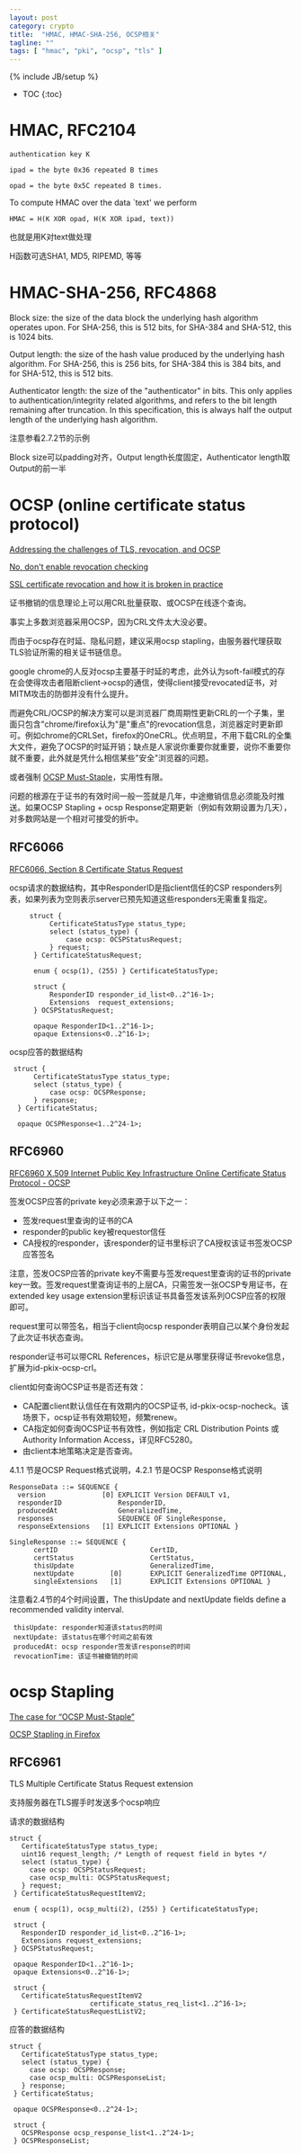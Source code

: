```yaml
---
layout: post
category: crypto
title:  "HMAC, HMAC-SHA-256, OCSP相关"
tagline: ""
tags: [ "hmac", "pki", "ocsp", "tls" ] 
---
```

{% include JB/setup %}

* TOC
{:toc}

# HMAC, RFC2104

    authentication key K

    ipad = the byte 0x36 repeated B times

    opad = the byte 0x5C repeated B times.

To compute HMAC over the data `text' we perform

    HMAC = H(K XOR opad, H(K XOR ipad, text))

也就是用K对text做处理

H函数可选SHA1, MD5, RIPEMD, 等等

# HMAC-SHA-256, RFC4868

   Block size:  the size of the data block the underlying hash algorithm
      operates upon.  For SHA-256, this is 512 bits, for SHA-384 and
      SHA-512, this is 1024 bits.

   Output length:  the size of the hash value produced by the underlying
      hash algorithm.  For SHA-256, this is 256 bits, for SHA-384 this
      is 384 bits, and for SHA-512, this is 512 bits.

   Authenticator length:  the size of the "authenticator" in bits.  This
      only applies to authentication/integrity related algorithms, and
      refers to the bit length remaining after truncation.  In this
      specification, this is always half the output length of the
      underlying hash algorithm.

注意参看2.7.2节的示例

Block size可以padding对齐，Output length长度固定，Authenticator length取Output的前一半


# OCSP (online certificate status protocol)

[Addressing the challenges of TLS, revocation, and OCSP](https://www.fastly.com/blog/addressing-challenges-tls-revocation-and-ocsp)

[No, don't enable revocation checking](https://www.imperialviolet.org/2014/04/19/revchecking.html)

[SSL certificate revocation and how it is broken in practice](https://medium.com/@alexeysamoshkin/how-ssl-certificate-revocation-is-broken-in-practice-af3b63b9cb3)

证书撤销的信息理论上可以用CRL批量获取、或OCSP在线逐个查询。

事实上多数浏览器采用OCSP，因为CRL文件太大没必要。

而由于ocsp存在时延、隐私问题，建议采用ocsp stapling，由服务器代理获取TLS验证所需的相关证书链信息。

google chrome的人反对ocsp主要基于时延的考虑，此外认为soft-fail模式的存在会使得攻击者阻断client->ocsp的通信，使得client接受revocated证书，对MITM攻击的防御并没有什么提升。

而避免CRL/OCSP的解决方案可以是浏览器厂商周期性更新CRL的一个子集，里面只包含"chrome/firefox认为"是"重点"的revocation信息，浏览器定时更新即可。例如chrome的CRLSet，firefox的OneCRL。优点明显，不用下载CRL的全集大文件，避免了OCSP的时延开销；缺点是人家说你重要你就重要，说你不重要你就不重要，此外就是凭什么相信某些"安全"浏览器的问题。

或者强制 [OCSP Must-Staple](https://scotthelme.co.uk/ocsp-must-staple/)，实用性有限。

问题的根源在于证书的有效时间一般一签就是几年，中途撤销信息必须能及时推送。如果OCSP Stapling + ocsp Response定期更新（例如有效期设置为几天），对多数网站是一个相对可接受的折中。

## RFC6066

[RFC6066, Section 8 Certificate Status Request](https://tools.ietf.org/html/rfc6066#page-14)

ocsp请求的数据结构，其中ResponderID是指client信任的CSP responders列表，如果列表为空则表示server已预先知道这些responders无需重复指定。

         struct {
              CertificateStatusType status_type;
              select (status_type) {
                  case ocsp: OCSPStatusRequest;
              } request;
          } CertificateStatusRequest;

          enum { ocsp(1), (255) } CertificateStatusType;

          struct {
              ResponderID responder_id_list<0..2^16-1>;
              Extensions  request_extensions;
          } OCSPStatusRequest;

          opaque ResponderID<1..2^16-1>;
          opaque Extensions<0..2^16-1>;

ocsp应答的数据结构

     struct {
          CertificateStatusType status_type;
          select (status_type) {
              case ocsp: OCSPResponse;
          } response;
      } CertificateStatus;

      opaque OCSPResponse<1..2^24-1>;

## RFC6960

[RFC6960 X.509 Internet Public Key Infrastructure Online Certificate Status Protocol - OCSP](https://tools.ietf.org/html/rfc6960)

签发OCSP应答的private key必须来源于以下之一：
- 签发request里查询的证书的CA
- responder的public key被requestor信任
- CA授权的responder，该responder的证书里标识了CA授权该证书签发OCSP应答签名

注意，签发OCSP应答的private key不需要与签发request里查询的证书的private key一致。签发request里查询证书的上层CA，只需签发一张OCSP专用证书，在extended key usage extension里标识该证书具备签发该系列OCSP应答的权限即可。

request里可以带签名，相当于client向ocsp responder表明自己以某个身份发起了此次证书状态查询。

responder证书可以带CRL References，标识它是从哪里获得证书revoke信息，扩展为id-pkix-ocsp-crl。

client如何查询OCSP证书是否还有效：
- CA配置client默认信任在有效期内的OCSP证书, id-pkix-ocsp-nocheck。该场景下，ocsp证书有效期较短，频繁renew。
- CA指定如何查询OCSP证书有效性，例如指定 CRL Distribution Points 或 Authority Information Access，详见RFC5280。
- 由client本地策略决定是否查询。

4.1.1 节是OCSP Request格式说明，4.2.1 节是OCSP Response格式说明

    ResponseData ::= SEQUENCE {
      version              [0] EXPLICIT Version DEFAULT v1,
      responderID              ResponderID,
      producedAt               GeneralizedTime,
      responses                SEQUENCE OF SingleResponse,
      responseExtensions   [1] EXPLICIT Extensions OPTIONAL }

    SingleResponse ::= SEQUENCE {
          certID                       CertID,
          certStatus                   CertStatus,
          thisUpdate                   GeneralizedTime,
          nextUpdate         [0]       EXPLICIT GeneralizedTime OPTIONAL,
          singleExtensions   [1]       EXPLICIT Extensions OPTIONAL }


注意看2.4节的4个时间设置，The thisUpdate and nextUpdate fields define a recommended validity interval.

     thisUpdate: responder知道该status的时间
     nextUpdate: 该status在哪个时间之前有效
     producedAt: ocsp responder签发该response的时间
     revocationTime: 该证书被撤销的时间

# ocsp Stapling

[The case for “OCSP Must-Staple”](https://www.grc.com/revocation/ocsp-must-staple.htm)

[OCSP Stapling in Firefox](https://blog.mozilla.org/security/2013/07/29/ocsp-stapling-in-firefox/)

## RFC6961 

TLS Multiple Certificate Status Request extension

支持服务器在TLS握手时发送多个ocsp响应

请求的数据结构

    struct {
       CertificateStatusType status_type;
       uint16 request_length; /* Length of request field in bytes */
       select (status_type) {
         case ocsp: OCSPStatusRequest;
         case ocsp_multi: OCSPStatusRequest;
       } request;
     } CertificateStatusRequestItemV2;

     enum { ocsp(1), ocsp_multi(2), (255) } CertificateStatusType;

     struct {
       ResponderID responder_id_list<0..2^16-1>;
       Extensions request_extensions;
     } OCSPStatusRequest;

     opaque ResponderID<1..2^16-1>;
     opaque Extensions<0..2^16-1>;

     struct {
       CertificateStatusRequestItemV2
                        certificate_status_req_list<1..2^16-1>;
     } CertificateStatusRequestListV2;

应答的数据结构

    struct {
       CertificateStatusType status_type;
       select (status_type) {
         case ocsp: OCSPResponse;
         case ocsp_multi: OCSPResponseList;
       } response;
     } CertificateStatus;

     opaque OCSPResponse<0..2^24-1>;

     struct {
       OCSPResponse ocsp_response_list<1..2^24-1>;
     } OCSPResponseList;
